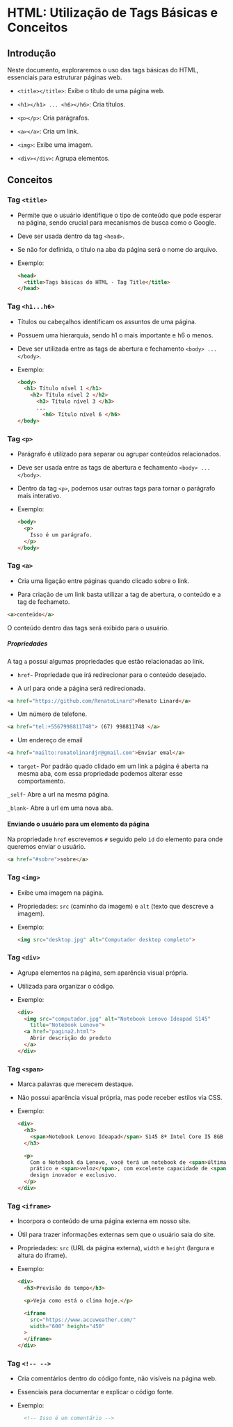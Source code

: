 # HTML: Utilização de Tags Básicas e Conceitos

## Introdução

Neste documento, exploraremos o uso das tags básicas do HTML, essenciais para estruturar páginas web.

- `<title></title>`: Exibe o título de uma página web.
    
- `<h1></h1> ... <h6></h6>`: Cria títulos.
    
- `<p></p>`: Cria parágrafos.
    
- `<a></a>`: Cria um link.
    
- `<img>`: Exibe uma imagem.
    
- `<div></div>`: Agrupa elementos.

## Conceitos

### Tag `<title>`

- Permite que o usuário identifique o tipo de conteúdo que pode esperar na página, sendo crucial para mecanismos de busca como o Google.

- Deve ser usada dentro da tag `<head>`.

- Se não for definida, o título na aba da página será o nome do arquivo.

- Exemplo:
    ```html
    <head>
      <title>Tags básicas do HTML - Tag Title</title>
    </head>
    ```

### Tag `<h1...h6>`

- Títulos ou cabeçalhos identificam os assuntos de uma página.

- Possuem uma hierarquia, sendo h1 o mais importante e h6 o menos.

- Deve ser utilizada entre as tags de abertura e fechamento `<body> ... </body>`.

- Exemplo:
    ```html
    <body>
      <h1> Título nível 1 </h1>
        <h2> Título nível 2 </h2>
          <h3> Título nível 3 </h3>
          ...
            <h6> Título nível 6 </h6>
    </body>
    ```

### Tag `<p>`

- Parágrafo é utilizado para separar ou agrupar conteúdos relacionados.

- Deve ser usada entre as tags de abertura e fechamento `<body> ... </body>`.

- Dentro da tag `<p>`, podemos usar outras tags para tornar o parágrafo mais interativo.

- Exemplo:
    ```html
    <body>
      <p>
        Isso é um parágrafo.
      </p>
    </body>
    ```

### Tag `<a>`

- Cria uma ligação entre páginas quando clicado sobre o link.

- Para criação de um link basta utilizar a tag de abertura, o conteúdo e a tag
de fechameto.

```html
<a>conteúdo</a>
```

O conteúdo dentro das tags será exibido para o usuário.

##### Propriedades

A tag `a` possui algumas propriedades que estão relacionadas ao link.

- `href`- Propriedade que irá redirecionar para o conteúdo desejado.

- A url para onde a página será redirecionada.

```html
<a href="https://github.com/RenatoLinard">Renato Linard</a>
```

- Um número de telefone.

```html
<a href="tel:+5567998811748"> (67) 998811748 </a>
```

- Um endereço de email

```html
<a href="mailto:renatolinardjr@gmail.com">Enviar emal</a>
```

- `target`- Por padrão quado clidado em um link a página é aberta na mesma 
aba, com essa propriedade podemos alterar esse comportamento.

`_self`- Abre a url na mesma página.

`_blank`- Abre a url em uma nova aba.

#### Enviando o usuário para um elemento da página

Na propriedade `href` escrevemos `#` seguido pelo `id` do elemento para onde 
queremos enviar o usuário.

```html
<a href="#sobre">sobre</a>
```

### Tag `<img>`

- Exibe uma imagem na página.

- Propriedades: `src` (caminho da imagem) e `alt` (texto que descreve a imagem).

- Exemplo:
    ```html
    <img src="desktop.jpg" alt="Computador desktop completo">
    ```

### Tag `<div>`

- Agrupa elementos na página, sem aparência visual própria.

- Utilizada para organizar o código.

- Exemplo:
    ```html
    <div>
      <img src="computador.jpg" alt="Notebook Lenovo Ideapad S145"
        title="Notebook Lenovo">
      <a href="pagina2.html">
        Abrir descrição do produto
      </a>
    </div>
    ```

### Tag `<span>`

- Marca palavras que merecem destaque.

- Não possui aparência visual própria, mas pode receber estilos via CSS.

- Exemplo:
    ```html
    <div>
      <h3>
        <span>Notebook Lenovo Ideapad</span> S145 8ª Intel Core I5 8GB 1TB HD 15,6" W10 Prata
      </h3>

      <p>
        Com o Notebook da Lenovo, você terá um notebook de <span>última geração</span>,
        prático e <span>veloz</span>, com excelente capacidade de <span>armazenamento</span>,
        design inovador e exclusivo.
      </p>
    </div>
    ```

### Tag `<iframe>`

- Incorpora o conteúdo de uma página externa em nosso site.

- Útil para trazer informações externas sem que o usuário saia do site.

- Propriedades: `src` (URL da página externa), `width` e `height` (largura e altura do iframe).

- Exemplo:
    ```html
    <div>
      <h3>Previsão do tempo</h3>

      <p>Veja como está o clima hoje.</p>

      <iframe
        src="https://www.accuweather.com/"
        width="600" height="450"
      >
      </iframe>
    </div>
    ```

### Tag `<!-- -->`

- Cria comentários dentro do código fonte, não visíveis na página web.

- Essenciais para documentar e explicar o código fonte.

- Exemplo:
    ```html
      <!-- Isso é um comentário -->
    ```
